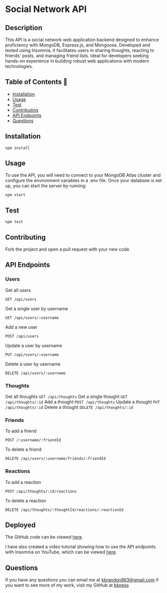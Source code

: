 # Social Network API


## Description 
This API is a social network web application backend designed to enhance proficiency with MongoDB, Express.js, and Mongoose. Developed and tested using Insomnia, it facilitates users in sharing thoughts, reacting to friends' posts, and managing friend lists. Ideal for developers seeking hands-on experience in building robust web applications with modern technologies.
## Table of Contents 📝

- [Installation](#installation)
- [Usage](#usage)
- [Test](#test)
- [Contributing](#contributing)
- [API Endpoints](#api-endpoints)
- [Questions](#questions-📝)

## Installation 
`npm install`

## Usage
To use the API, you will need to connect to your MongoDB Atlas cluster and configure the environment variables in a .env file. Once your database is set up, you can start the server by running:

`npm start`

## Test 

`npm test`

## Contributing
Fork the project and open a pull request with your new code

## API Endpoints 

### Users
Get all users

`GET /api/users`

Get a single user by username 

`GET /api/users/:username`

Add a new user

`POST /api/users`

Update a user by username

`PUT /api/users/:username`

Delete a user by username

`DELETE /api/users/:username`

### Thoughts
Get all thoughts
`GET /api/thoughts`
Get a single thought
`GET /api/thoughts/:id`
Add a thought
`POST /api/thoughts`
Update a thought
`PUT /api/thoughts/:id`
Delete a thought
`DELETE /api/thoughts/:id`

### Friends
To add a friend 

`POST /:username/:friendId`

To delete a friend

`DELETE /api/users/:username/friends/:friendId`

### Reactions 
To add a reaction 

`POST /api/thoughts/:id/reactions`

To delete a reaction

`DELETE /api/thoughts/:thoughtId/reactions/:reactionId`

## Deployed 
The GitHub code can be viewed [here](https://github.com/bkness/Social-Network-API). 

I have also created a video tutorial showing how to use the API endpoints with Insomnia on YouTube, which can be viewed [here](https://www.youtube.com/watch?v=g3LsVPTANH0).


## Questions
If you have any questions you can email me at kbrandon863@gmail.com if you want to see more of my work, visit my GitHub at [bkness](https://github.com/bkness)
